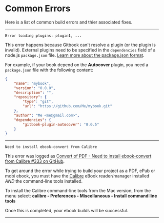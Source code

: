 # Common Errors

Here is a list of common build errors and thier associated fixes.

---------

```
Error loading plugins: plugin1, ...
```

This error happens because Gitbook can't resolve a plugin (or the plugin is invalid).
External plugins need to be specified in the `dependencies` field of a node.js `package.json` file. [Learn more about the package.json format](https://www.npmjs.org/doc/json.html).

For example, if your book depend on the **Autocover** plugin, you need a `package.json` file with the following content:

```json
{
    "name": "mybook",
    "version": "0.0.0",
    "description": "",
    "repository": {
        "type": "git",
        "url": "https://github.com/Me/mybook.git"
    },
    "author": "Me <me@gmail.com>",
    "dependencies": {
        "gitbook-plugin-autocover": "0.0.5"
    }
}
```

---------

```
Need to install ebook-convert from Calibre
```

This error was logged as [Convert of PDF - Need to install ebook-convert from Calibre #333 on GitHub](https://github.com/GitbookIO/gitbook/issues/333).

To get around the error while trying to build your project as a PDF, ePub or mobi ebook, you must have the [Calibre](http://calibre-ebook.com) eBook reader/manager installed _AND_ the command-line tools installed.

To install the Calibre command-line tools from the Mac version, from the menu select: **calibre - Preferences - Miscellaneous - Install command line tools**

Once this is completed, your ebook builds will be successful.

***